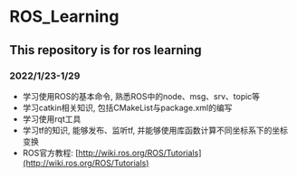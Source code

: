 # ROS_Learning
## This repository is for ros learning
### 2022/1/23-1/29

- 学习使用ROS的基本命令, 熟悉ROS中的node、msg、srv、topic等
- 学习catkin相关知识, 包括CMakeList与package.xml的编写
- 学习使用rqt工具
- 学习tf的知识, 能够发布、监听tf, 并能够使用库函数计算不同坐标系下的坐标变换
- ROS官方教程:  [http://wiki.ros.org/ROS/Tutorials](http://wiki.ros.org/ROS/Tutorials)
